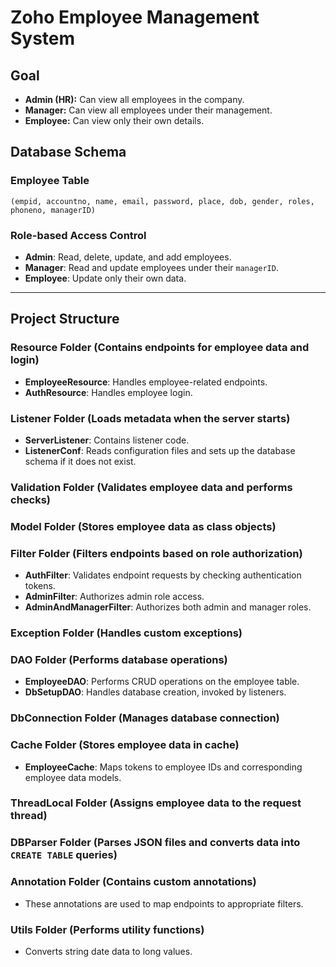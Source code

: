 # Zoho Employee Management System

## Goal
- **Admin (HR):** Can view all employees in the company.
- **Manager:** Can view all employees under their management.
- **Employee:** Can view only their own details.

## Database Schema
### Employee Table
```
(empid, accountno, name, email, password, place, dob, gender, roles, phoneno, managerID)
```

### Role-based Access Control
- **Admin**: Read, delete, update, and add employees.
- **Manager**: Read and update employees under their `managerID`.
- **Employee**: Update only their own data.

---
## Project Structure

### **Resource Folder** (Contains endpoints for employee data and login)
- **EmployeeResource**: Handles employee-related endpoints.
- **AuthResource**: Handles employee login.

### **Listener Folder** (Loads metadata when the server starts)
- **ServerListener**: Contains listener code.
- **ListenerConf**: Reads configuration files and sets up the database schema if it does not exist.

### **Validation Folder** (Validates employee data and performs checks)

### **Model Folder** (Stores employee data as class objects)

### **Filter Folder** (Filters endpoints based on role authorization)
- **AuthFilter**: Validates endpoint requests by checking authentication tokens.
- **AdminFilter**: Authorizes admin role access.
- **AdminAndManagerFilter**: Authorizes both admin and manager roles.

### **Exception Folder** (Handles custom exceptions)

### **DAO Folder** (Performs database operations)
- **EmployeeDAO**: Performs CRUD operations on the employee table.
- **DbSetupDAO**: Handles database creation, invoked by listeners.

### **DbConnection Folder** (Manages database connection)

### **Cache Folder** (Stores employee data in cache)
- **EmployeeCache**: Maps tokens to employee IDs and corresponding employee data models.

### **ThreadLocal Folder** (Assigns employee data to the request thread)

### **DBParser Folder** (Parses JSON files and converts data into `CREATE TABLE` queries)

### **Annotation Folder** (Contains custom annotations)
- These annotations are used to map endpoints to appropriate filters.

### **Utils Folder** (Performs utility functions)
- Converts string date data to long values.


